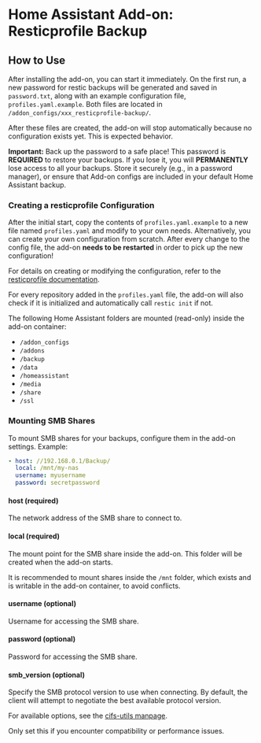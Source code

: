 # Home Assistant Add-on: Resticprofile Backup

## How to Use

After installing the add-on, you can start it immediately. On the first run, a
new password for restic backups will be generated and saved in `password.txt`,
along with an example configuration file, `profiles.yaml.example`. Both files
are located in `/addon_configs/xxx_resticprofile-backup/`.

After these files are created, the add-on will stop automatically because no
configuration exists yet. This is expected behavior.

**Important:** Back up the password to a safe place! This password is
**REQUIRED** to restore your backups. If you lose it, you will **PERMANENTLY**
lose access to all your backups. Store it securely (e.g., in a password
manager), or ensure that Add-on configs are included in your default Home
Assistant backup.

### Creating a resticprofile Configuration

After the initial start, copy the contents of `profiles.yaml.example` to a new
file named `profiles.yaml` and modify to your own needs. Alternatively, you can
create your own configuration from scratch. After every change to the config
file, the add-on **needs to be restarted** in order to pick up the new
configuration!

For details on creating or modifying the configuration, refer to the
[resticprofile documentation](https://creativeprojects.github.io/resticprofile/configuration/index.html).

For every repository added in the `profiles.yaml` file, the add-on will also
check if it is initialized and automatically call `restic init` if not.

The following Home Assistant folders are mounted (read-only) inside the add-on
container:

- `/addon_configs`
- `/addons`
- `/backup`
- `/data`
- `/homeassistant`
- `/media`
- `/share`
- `/ssl`

### Mounting SMB Shares

To mount SMB shares for your backups, configure them in the add-on settings.
Example:

```yaml
- host: //192.168.0.1/Backup/
  local: /mnt/my-nas
  username: myusername
  password: secretpassword
```

#### host (required)

The network address of the SMB share to connect to.

#### local (required)

The mount point for the SMB share inside the add-on. This folder will be created
when the add-on starts.

It is recommended to mount shares inside the `/mnt` folder, which exists and is
writable in the add-on container, to avoid conflicts.

#### username (optional)

Username for accessing the SMB share.

#### password (optional)

Password for accessing the SMB share.

#### smb_version (optional)

Specify the SMB protocol version to use when connecting. By default, the client
will attempt to negotiate the best available protocol version.

For available options, see the
[cifs-utils manpage](https://manpages.debian.org/unstable/cifs-utils/mount.cifs.8.en.html#vers=arg).

Only set this if you encounter compatibility or performance issues.
